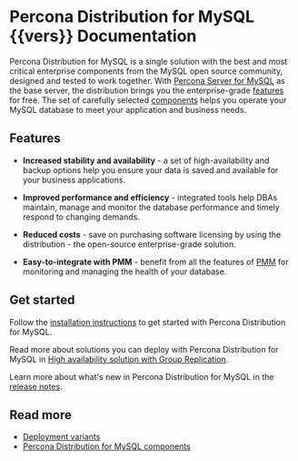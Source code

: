 # Percona Distribution for MySQL {{vers}} Documentation

Percona Distribution for MySQL is a single solution with the best and most critical enterprise components from the MySQL open source community, designed and tested to work together. With [Percona Server for MySQL](https://www.percona.com/software/mysql-database/percona-server) as the base server, the distribution brings you the enterprise-grade [features](#features) for free. The set of carefully selected [components](components.md) helps you operate your MySQL database to meet your application and business needs.

## Features

- **Increased stability and availability** - a set of high-availability and backup options help you ensure your data is saved and available for your business applications. 

- **Improved performance and efficiency** - integrated tools help DBAs maintain, manage and monitor the database performance and timely respond to changing demands. 

- **Reduced costs** - save on purchasing software licensing by using the distribution - the open-source enterprise-grade solution.

- **Easy-to-integrate with PMM** - benefit from all the features of [PMM](https://docs.percona.com/percona-monitoring-and-management/index.html) for monitoring and managing the health of your database. 

## Get started

Follow the [installation instructions](installing.md) to get started with Percona Distribution for MySQL.

Read more about solutions you can deploy with Percona Distribution for MySQL in [High availability solution with Group Replication](pdps-group-replication.md).

Learn more about what's new in Percona Distribution for MySQL in the [release notes](release-notes.md).

## Read more

* [Deployment variants](deployment-variants.md)
* [Percona Distribution for MySQL components](components.md)